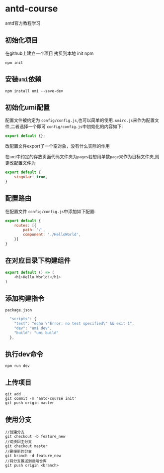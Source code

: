 # antd-course
antd官方教程学习

## 初始化项目
在github上建立一个项目 拷贝到本地
init npm
``` node 
npm init
```
## 安装`umi`依赖
``` node 
npm install umi --save-dev
```
## 初始化umi配置
配置文件被约定为 `config/config.js`,也可以简单的使用`.umirc.js`来作为配置文件,二者选择一个即可
`config/config.js`中初始化的内容如下:
``` javascript
export default {};
```
改配置文件export了一个空对象，没有什么实际的作用

在`umi`中约定的存放页面代码文件夹为`pages`若想用单数`page`来作为目标文件夹,则更改配置文件为
``` javascript
export default {
    singular: true,
}
```
## 配置路由
在配置文件 `config/config.js`中添加如下配置:
``` javascript
export default {
    routes: [{
        path: '/',
        component: './HelloWorld',
    }]
}
```
## 在对应目录下构建组件
``` javascript
export default () => (
    <h1>Hello World!</h1>
)
```

## 添加构建指令
`package.json`
``` javascript
  "scripts": {
    "test": "echo \"Error: no test specified\" && exit 1",
    "dev": "umi dev",
    "build": "umi build"
  },
```

## 执行dev命令
``` node 
npm run dev
```

## 上传项目
``` node 
git add .
git commit -m 'antd-course init'
git push origin master
```

## 使用分支
``` node 
//创建分支
git checkout -b feature_new
//切换回主分支
git checkout master
//删掉新的分支
git branch -d feature_new
//将分支推送到远端仓库
git push origin <branch>
```